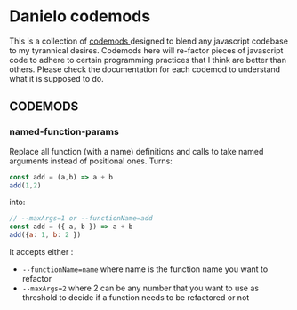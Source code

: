# Danielo codemods
This is a collection of [ codemods ](https://github.com/facebook/codemod) designed to blend any javascript codebase to my tyrannical desires.
Codemods here will re-factor pieces of javascript code to adhere to certain programming practices that I think are better than others.
Please check the documentation for each codemod to understand what it is supposed to do.

## CODEMODS

### named-function-params

Replace all function (with a name) definitions and calls to take named arguments instead of positional ones.
Turns:

```js
const add = (a,b) => a + b
add(1,2)
```
into:

```js
// --maxArgs=1 or --functionName=add
const add = ({ a, b }) => a + b
add({a: 1, b: 2 })
```

It accepts either :
- `--functionName=name` where name is the function name you want to refactor
- `--maxArgs=2` where 2 can be any number that you want to use as threshold to decide if a function needs to be refactored or not